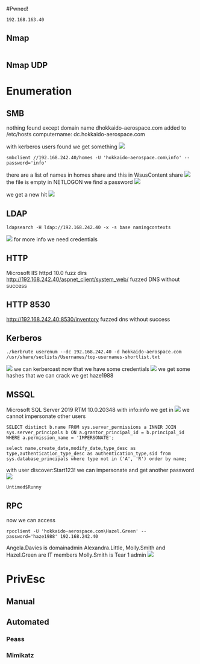 #Pwned! 
```IP
192.168.163.40
```
## Nmap
```

```

## Nmap UDP


# Enumeration
## SMB
nothing found except domain name
dhokkaido-aerospace.com added to /etc/hosts
computername: dc.hokkaido-aerospace.com

with kerberos users found we get something
![](https://github.com/bipbopbup/writeups/blob/main/Media/Pasted%20image%2020241104110745.png?raw=true)
```
smbclient //192.168.242.40/homes -U 'hokkaido-aerospace.com\info' --password='info'
```
there are a list of names in homes share
and this in WsusContent share
![](https://github.com/bipbopbup/writeups/blob/main/Media/Pasted%20image%2020241104111814.png?raw=true)
the file is empty
in NETLOGON we find a password
![](https://github.com/bipbopbup/writeups/blob/main/Media/Pasted%20image%2020241104114558.png?raw=true)

we get a new hit
![](https://github.com/bipbopbup/writeups/blob/main/Media/Pasted%20image%2020241104114656.png?raw=true)


## LDAP
```
ldapsearch -H ldap://192.168.242.40 -x -s base namingcontexts
```
![](https://github.com/bipbopbup/writeups/blob/main/Media/Pasted%20image%2020241104102215.png?raw=true)
for more info we need credentials

## HTTP
Microsoft IIS httpd 10.0
fuzz dirs
http://192.168.242.40/aspnet_client/system_web/
fuzzed DNS without success

## HTTP 8530
http://192.168.242.40:8530/inventory
fuzzed dns without success
## Kerberos
```
./kerbrute userenum --dc 192.168.242.40 -d hokkaido-aerospace.com /usr/share/seclists/Usernames/top-usernames-shortlist.txt
```
![](https://github.com/bipbopbup/writeups/blob/main/Media/Pasted%20image%2020241104103122.png?raw=true)
we can kerberoast now that we have some credentials
![](https://github.com/bipbopbup/writeups/blob/main/Media/Pasted%20image%2020241104124749.png?raw=true)
we get some hashes that we can crack
we get haze1988
## MSSQL
Microsoft SQL Server 2019 RTM
10.0.20348
with info:info we get in
![](https://github.com/bipbopbup/writeups/blob/main/Media/Pasted%20image%2020241104113236.png?raw=true)
we cannot impersonate other users
```
SELECT distinct b.name FROM sys.server_permissions a INNER JOIN sys.server_principals b ON a.grantor_principal_id = b.principal_id WHERE a.permission_name = 'IMPERSONATE';
```

```
select name,create_date,modify_date,type_desc as type,authentication_type_desc as authentication_type,sid from sys.database_principals where type not in ('A', 'R') order by name;
```

with user discover:Start123!
we can impersonate and get another password
![](https://github.com/bipbopbup/writeups/blob/main/Media/Pasted%20image%2020241104121522.png?raw=true)

```
Untimed$Runny
```
## RPC
now we can access
```
rpcclient -U 'hokkaido-aerospace.com\Hazel.Green' --password='haze1988' 192.168.242.40
```
Angela.Davies is domainadmin
Alexandra.Little, Molly.Smith and Hazel.Green are IT members
Molly.Smith is Tear 1 admin
![](https://github.com/bipbopbup/writeups/blob/main/Media/Pasted%20image%2020241105130648.png?raw=true)

# PrivEsc

## Manual

## Automated

### Peass
### Mimikatz



